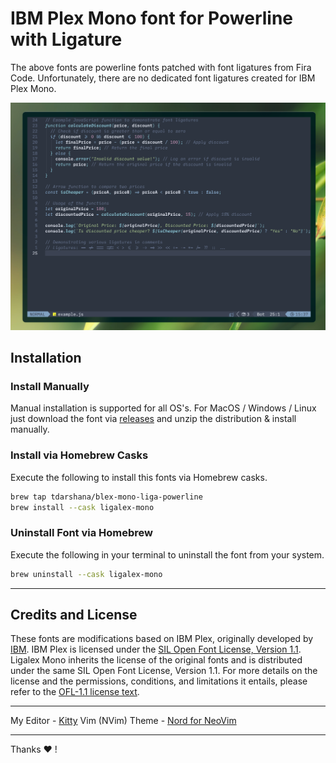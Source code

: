 # IBM Plex Mono font for Powerline with Ligature

The above fonts are powerline fonts patched with font ligatures from Fira Code. Unfortunately, there are no dedicated font ligatures created for IBM Plex Mono.

![screenshot](./img/screenshot.png)

## Installation

### Install Manually

Manual installation is supported for all OS's. For MacOS / Windows / Linux just download the font via [releases](https://github.com/tdarshana/homebrew-blex-mono-liga-powerline/releases/tag/rel-v0.1) and unzip the distribution & install manually.

### Install via Homebrew Casks

Execute the following to install this fonts via Homebrew casks. 

```bash
brew tap tdarshana/blex-mono-liga-powerline
brew install --cask ligalex-mono
```

### Uninstall Font via Homebrew 

Execute the following in your terminal to uninstall the font from your system.
```bash
brew uninstall --cask ligalex-mono
```
---

## Credits and License

These fonts are modifications based on IBM Plex, originally developed by [IBM](https://github.com/IBM/plex). IBM Plex is licensed under the [SIL Open Font License, Version 1.1](https://opensource.org/licenses/OFL-1.1). Ligalex Mono inherits the license of the original fonts and is distributed under the same SIL Open Font License, Version 1.1. For more details on the license and the permissions, conditions, and limitations it entails, please refer to the [OFL-1.1 license text](https://github.com/IBM/plex/blob/master/LICENSE.txt).

---

My Editor - [Kitty](https://github.com/kovidgoyal/kitty)
Vim (NVim) Theme - [Nord for NeoVim](https://github.com/kovidgoyal/kitty)

---

Thanks :heart: !
